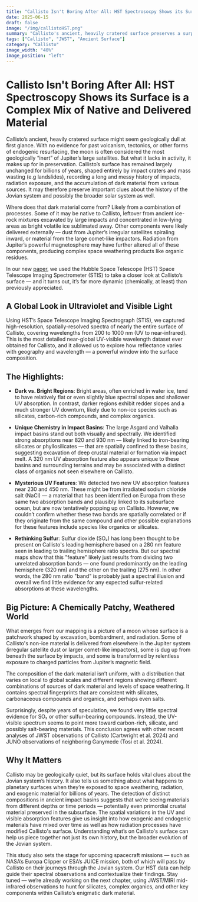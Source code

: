 ```yaml
---
title: "Callisto Isn't Boring After All: HST Spectrosocpy Shows its Surface is a Complex Mix of Native and Delivered Material"
date: 2025-06-15
draft: false
image: "/img/callistoHST.png"
summary: "Callisto's ancient, heavily cratered surface preserves a surprisingly complex record of its past. By mapping its surface in ultraviolet and visible light, we found evidence for a chemically diverse mix of native (endogenic) and externally delivered (exogenic) dark material, shaped by radiation and ancient impacts. These findings challenge long-held assumptions about Callisto’s composition and shed new light on the evolution of Jupiter’s outermost moon."
tags: ["Callisto", "JWST", "Ancient Surface"]
category: "Callisto"
image_width: "40%"
image_position: "left"
---
```


# Callisto Isn't Boring After All: HST Spectroscopy Shows its Surface is a Complex Mix of Native and Delivered Material

<!-- This page is currently in development. Please check again soon! In the meantime, check out our recent paper . -->

Callisto’s ancient, heavily cratered surface might seem geologically dull at first glance. With no evidence for past volcanism, tectonics, or other forms of endogenic resurfacing, the moon is often considered the most geologically “inert” of Jupiter’s large satellites. But what it lacks in activity, it makes up for in preservation. Callisto’s surface has remained largely unchanged for billions of years, shaped entirely by impact craters and mass wasting (e.g landslides), recording a long and messy history of impacts, radiation exposure, and the accumulation of dark material from various sources. It may therefore preserve important clues about the history of the Jovian system and possibly the broader solar system as well.

Where does that dark material come from? Likely from a combination of processes. Some of it may be native to Callisto, leftover from ancient ice-rock mixtures excavated by large impacts and concentrated in low-lying areas as bright volatile ice sublimated away. Other components were likely delivered externally — dust from Jupiter’s irregular satellites spiraling inward, or material from the large comet-like impactors. Radiation from Jupiter’s powerful magnetosphere may have further altered all of these components, producing complex space weathering products like organic residues.

In our new [paper](https://arxiv.org/abs/2506.00151), we used the Hubble Space Telescope (HST) Space Telescope Imaging Spectrometer (STIS) to take a closer look at Callisto’s surface — and it turns out, it’s far more dynamic (chemically, at least) than previously appreciated.

## A Global Look in Ultraviolet and Visible Light

Using HST’s Space Telescope Imaging Spectrograph (STIS), we captured high-resolution, spatially-resolved spectra of nearly the entire surface of Callisto, covering wavelengths from 200 to 1000 nm (UV to near-infrared). This is the most detailed near-global UV-visible wavelength dataset ever obtained for Callisto, and it allowed us to explore how reflectance varies with geography and wavelength — a powerful window into the surface composition.

## The Highlights:

- **Dark vs. Bright Regions**: Bright areas, often enriched in water ice, tend to have relatively flat or even slightly blue spectral slopes and shallower UV absorption. In contrast, darker regions exhibit redder slopes and a much stronger UV downturn, likely due to non-ice species such as silicates, carbon-rich compounds, and complex organics.

- **Unique Chemistry in Impact Basins**: The large Asgard and Valhalla impact basins stand out both visually and spectrally. We identified strong absorptions near 820 and 930 nm — likely linked to iron-bearing silicates or phyllosilicates — that are spatially confined to these basins, suggesting excavation of deep crustal material or formation via impact melt. A 320 nm UV absorption feature also appears unique to these basins and surrounding terrains and may be associated with a distinct class of organics not seen elsewhere on Callisto.

- **Mysterious UV Features**: We detected two new UV absorption features near 230 and 450 nm. These might be from irradiated sodium chloride salt (NaCl) — a material that has been identified on Europa from these same two absorption bands and plausibly linked to its subsurface ocean, but are now tentatively popping up on Callisto. However, we couldn’t confirm whether these two bands are spatially correlated or if they originate from the same compound and other possible explanations for these features include species like organics or silicates.

- **Rethinking Sulfur**: Sulfur dioxide (SO₂) has long been thought to be present on Callisto's leading hemisphere based on a 280 nm feature seen in leading to trailing hemisphere ratio spectra. But our spectral maps show that this "feature" likely just results from dividing two unrelated absorption bands — one found predominantly on the leading hemisphere (320 nm) and the other on the trailing (275 nm). In other words, the 280 nm ratio "band" is probably just a spectral illusion and overall we find little evidence for any expected sulfur-related absorptions at these wavelengths.


## Big Picture: A Chemically Patchy, Weathered World

What emerges from our mapping is a picture of a moon whose surface is a patchwork shaped by excavation, bombardment, and radiation. Some of Callisto's non-ice material is delivered from elsewhere in the Jupiter system (irregular satellite dust or larger comet-like impactors), some is dug up from beneath the surface by impacts, and some is transformed by relentless exposure to charged particles from Jupiter’s magnetic field.

The composition of the dark material isn’t uniform, with a distribution that varies on local to global scales and different regions showing different combinations of sources of dark material and levels of space weathering. It contains spectral fingerprints that are consistent with silicates, carbonaceous compounds and organics, and perhaps even salts.

Surprisingly, despite years of speculation, we found very little spectral evidence for SO₂ or other sulfur-bearing compounds. Instead, the UV-visible spectrum seems to point more toward carbon-rich, silicate, and possibly salt-bearing materials. This conclusion agrees with other recent analyses of JWST observations of Callisto (Cartwright et al. 2024) and JUNO observations of neighboring Ganymede (Tosi et al. 2024).



## Why It Matters

Callisto may be geologically quiet, but its surface holds vital clues about the Jovian system’s history. It also tells us something about what happens to planetary surfaces when they’re exposed to space weathering, radiation, and exogenic material for billions of years. The detection of distinct compositions in ancient impact basins suggests that we’re seeing materials from different depths or time periods — potentially even primordial crustal material preserved in the subsurface. The spatial variations in the UV and visible absorption features give us insight into how exogenic and endogenic materials have mixed over time as well as how radiation processes have modified Callisto's surface. Understanding what’s on Callisto's surface can help us piece together not just its own history, but the broader evolution of the Jovian system. 

This study also sets the stage for upcoming spacecraft missions — such as NASA’s Europa Clipper or ESA’s JUICE mission, both of which will pass by Callisto on their journeys through the Jovian system. Our HST data can help guide their spectral observations and contextualize their findings. Stay tuned — we’re already working on the next chapter, using JWST/MIRI mid-infrared observations to hunt for silicates, complex organics, and other key components within Callisto’s enigmatic dark material.